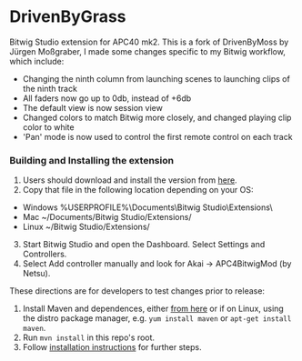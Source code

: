 # DrivenByGrass
Bitwig Studio extension for APC40 mk2. This is a fork of DrivenByMoss by Jürgen Moßgraber, 
I made some changes specific to my Bitwig workflow, which include:
- Changing the ninth column from launching scenes to launching clips of the ninth track
- All faders now go up to 0db, instead of +6db
- The default view is now session view
- Changed colors to match Bitwig more closely, and changed playing clip color to white
- 'Pan' mode is now used to control the first remote control on each track

### Building and Installing the extension

1. Users should download and install the version from
[here](http://netsu.type.pl/files/DrivenByGrass.bwextension).
2. Copy that file in the following location depending on your OS:
- Windows %USERPROFILE%\Documents\Bitwig Studio\Extensions\
- Mac ~/Documents/Bitwig Studio/Extensions/
- Linux ~/Bitwig Studio/Extensions/
3. Start Bitwig Studio and open the Dashboard. Select Settings and Controllers.
4. Select Add controller manually and look for Akai -> APC4BitwigMod (by Netsu).

These directions are for developers to test changes prior to release:
1. Install Maven and dependences, either [from here](https://maven.apache.org/install.html)
or if on Linux, using the distro package manager, e.g. `yum install maven` or
`apt-get install maven`.
2. Run `mvn install` in this repo's root.
3. Follow [installation instructions](https://github.com/git-moss/DrivenByMoss/wiki/Installation)
for further steps.
